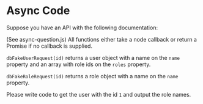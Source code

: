 # Async Code #
Suppose you have an API with the following documentation:

(See async-question.js)
All functions either take a node callback or return a Promise if no callback is
supplied.

`dbFakeUserRequest(id)` returns a user object with a name on the `name` property and an
array with role ids on the `roles` property.

`dbFakeRoleRequest(id)` returns a role object with a name on the `name` property.


Please write code to get the user with the id `1` and output the role names.
